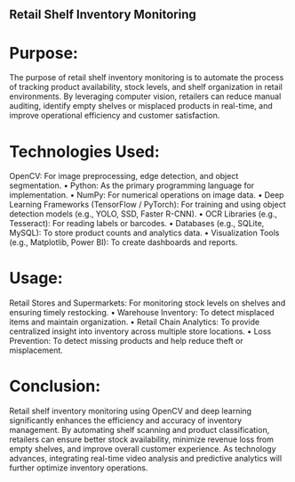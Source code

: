 ## **Retail Shelf Inventory Monitoring**

# **Purpose:**
The purpose of retail shelf inventory monitoring is to automate the process of tracking product availability, stock levels, and shelf organization in retail environments. By leveraging computer vision, retailers can reduce manual auditing, identify empty shelves or misplaced products in real-time, and improve operational efficiency and customer satisfaction.

# **Technologies Used:** 
OpenCV: For image preprocessing, edge detection, and object segmentation. • Python: As the primary programming language for implementation. • NumPy: For numerical operations on image data. • Deep Learning Frameworks (TensorFlow / PyTorch): For training and using object detection models (e.g., YOLO, SSD, Faster R-CNN). • OCR Libraries (e.g., Tesseract): For reading labels or barcodes. • Databases (e.g., SQLite, MySQL): To store product counts and analytics data. • Visualization Tools (e.g., Matplotlib, Power BI): To create dashboards and reports.

# **Usage:**
Retail Stores and Supermarkets: For monitoring stock levels on shelves and ensuring timely restocking. • Warehouse Inventory: To detect misplaced items and maintain organization. • Retail Chain Analytics: To provide centralized insight into inventory across multiple store locations. • Loss Prevention: To detect missing products and help reduce theft or misplacement.

# **Conclusion:**
Retail shelf inventory monitoring using OpenCV and deep learning significantly enhances the efficiency and accuracy of inventory management. By automating shelf scanning and product classification, retailers can ensure better stock availability, minimize revenue loss from empty shelves, and improve overall customer experience. As technology advances, integrating real-time video analysis and predictive analytics will further optimize inventory operations.

